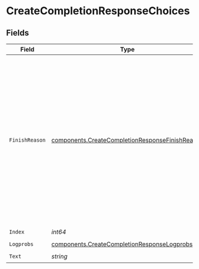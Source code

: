 # CreateCompletionResponseChoices


## Fields

| Field                                                                                                                                                                                                                                                                                                     | Type                                                                                                                                                                                                                                                                                                      | Required                                                                                                                                                                                                                                                                                                  | Description                                                                                                                                                                                                                                                                                               |
| --------------------------------------------------------------------------------------------------------------------------------------------------------------------------------------------------------------------------------------------------------------------------------------------------------- | --------------------------------------------------------------------------------------------------------------------------------------------------------------------------------------------------------------------------------------------------------------------------------------------------------- | --------------------------------------------------------------------------------------------------------------------------------------------------------------------------------------------------------------------------------------------------------------------------------------------------------- | --------------------------------------------------------------------------------------------------------------------------------------------------------------------------------------------------------------------------------------------------------------------------------------------------------- |
| `FinishReason`                                                                                                                                                                                                                                                                                            | [components.CreateCompletionResponseFinishReason](../../models/components/createcompletionresponsefinishreason.md)                                                                                                                                                                                        | :heavy_check_mark:                                                                                                                                                                                                                                                                                        | The reason the model stopped generating tokens. This will be `stop` if the model hit a natural stop point or a provided stop sequence,<br/>`length` if the maximum number of tokens specified in the request was reached,<br/>or `content_filter` if content was omitted due to a flag from our content filters.<br/> |
| `Index`                                                                                                                                                                                                                                                                                                   | *int64*                                                                                                                                                                                                                                                                                                   | :heavy_check_mark:                                                                                                                                                                                                                                                                                        | N/A                                                                                                                                                                                                                                                                                                       |
| `Logprobs`                                                                                                                                                                                                                                                                                                | [components.CreateCompletionResponseLogprobs](../../models/components/createcompletionresponselogprobs.md)                                                                                                                                                                                                | :heavy_check_mark:                                                                                                                                                                                                                                                                                        | N/A                                                                                                                                                                                                                                                                                                       |
| `Text`                                                                                                                                                                                                                                                                                                    | *string*                                                                                                                                                                                                                                                                                                  | :heavy_check_mark:                                                                                                                                                                                                                                                                                        | N/A                                                                                                                                                                                                                                                                                                       |
